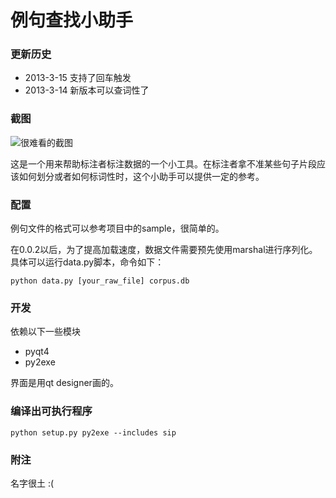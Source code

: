例句查找小助手
=============

### 更新历史

* 2013-3-15 支持了回车触发
* 2013-3-14 新版本可以查词性了

### 截图

![很难看的截图](https://raw.github.com/Oneplus/example-sentence-retriever/master/assets/figure.png)

这是一个用来帮助标注者标注数据的一个小工具。在标注者拿不准某些句子片段应该如何划分或者如何标词性时，这个小助手可以提供一定的参考。

### 配置

例句文件的格式可以参考项目中的sample，很简单的。

在0.0.2以后，为了提高加载速度，数据文件需要预先使用marshal进行序列化。具体可以运行data.py脚本，命令如下：

```
python data.py [your_raw_file] corpus.db
```

### 开发

依赖以下一些模块

* pyqt4
* py2exe

界面是用qt designer画的。

### 编译出可执行程序

```
python setup.py py2exe --includes sip
```

### 附注

名字很土 :(

